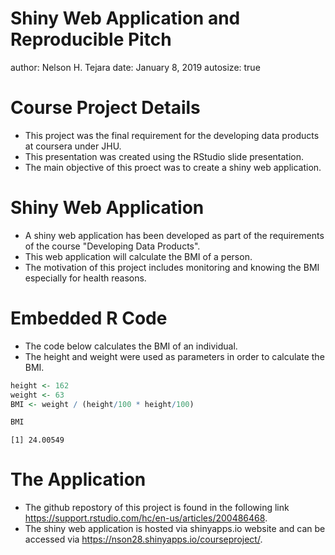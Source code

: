 Shiny Web Application and Reproducible Pitch
========================================================
author: Nelson H. Tejara
date: January 8, 2019
autosize: true

Course Project Details
========================================================
- This project was the  final requirement for the developing data products at  coursera under JHU.
- This presentation was created using the  RStudio slide presentation.
- The  main objective of this proect was to create a shiny web application.


 
Shiny Web Application
========================================================
- A shiny web application has been developed as part of the  requirements of the  course "Developing Data Products".
- This web application will calculate the BMI of a person.
- The motivation of this project includes monitoring and knowing the  BMI especially for health reasons.




Embedded R Code
========================================================
- The  code below calculates the  BMI of an individual.
- The height and weight were used as parameters in order to calculate the  BMI.


```r
height <- 162
weight <- 63
BMI <- weight / (height/100 * height/100)

BMI
```

```
[1] 24.00549
```


The  Application 
========================================================
- The  github repostory of this project is found in the  following link <https://support.rstudio.com/hc/en-us/articles/200486468>.
- The  shiny web application is hosted via shinyapps.io website and can be accessed via <https://nson28.shinyapps.io/courseproject/>.
